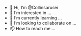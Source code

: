 - 👋 Hi, I’m @Collinsarusei
- 👀 I’m interested in ...
- 🌱 I’m currently learning ...
- 💞️ I’m looking to collaborate on ...
- 📫 How to reach me ...

<!---
Collinsarusei/Collinsarusei is a ✨ special ✨ repository because its `README.md` (this file) appears on your GitHub profile.
You can click the Preview link to take a look at your changes.
--->
